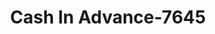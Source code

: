 ---
f_zip-code: 96786
f_state-code: HI
title: Cash In Advance-7645
f_phone: 808-622-0447
f_city-only: Wahiawa
f_address: 1718 Wilikina Drive Wahiawa
f_location-unique-id: '7645'
slug: cash-in-advance-7645
updated-on: '2024-05-30T13:46:58.046Z'
created-on: '2024-05-30T13:36:59.803Z'
published-on: '2024-05-30T13:54:32.469Z'
f_city-state: cms/city/wahiawa-hi.md
f_company: cms/company/cash-in-advance.md
f_state: cms/state/hawaii.md
layout: '[payday-loan].html'
tags: payday-loan
---